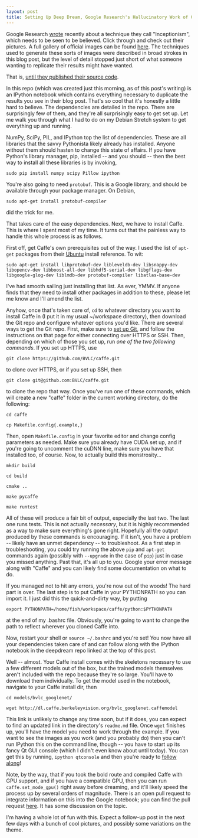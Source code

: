 ```yaml
---
layout: post
title: Setting Up Deep Dream, Google Research's Hallucinatory Work of Genius
---
```


Google Research [wrote](http://googleresearch.blogspot.ch/2015/06/inceptionism-going-deeper-into-neural.html) recently about a technique they call "Inceptionism", which needs to be seen to be believed. Click through and check out their pictures. A full gallery of official images can be found [here](https://photos.google.com/share/AF1QipPX0SCl7OzWilt9LnuQliattX4OUCj_8EP65_cTVnBmS1jnYgsGQAieQUc1VQWdgQ?key=aVBxWjhwSzg2RjJWLWRuVFBBZEN1d205bUdEMnhB). The techniques used to generate these sorts of images were described in broad strokes in this blog post, but the level of detail stopped just short of what someone wanting to replicate their results might have wanted.

That is, [until they published their source code](https://github.com/google/deepdream).

In this repo (which was created just this morning, as of this post's writing) is an IPython notebook which contains everything necessary to duplicate the results you see in their blog post. That's so cool that it's honestly a little hard to believe. The dependencies are detailed in the repo. There are surprisingly few of them, and they're all surprisingly easy to get set up. Let me walk you through what I had to do on my Debian Stretch system to get everything up and running.

NumPy, SciPy, PIL, and IPython top the list of dependencies. These are all libraries that the savvy Pythonista likely already has installed. Anyone without them should hasten to change this state of affairs. If you have Python's library manager, pip, installed -- and you should -- then the best way to install all these libraries is by invoking,

`sudo pip install numpy scipy Pillow ipython`
    
You're also going to need `protobuf`. This is a Google library, and should be available through your package manager. On Debian,

`sudo apt-get install protobuf-compiler`

did the trick for me.

That takes care of the easy dependencies. Next, we have to install Caffe. This is where I spent most of my time. It turns out that the painless way to handle this whole process is as follows.

First off, get Caffe's own prerequisites out of the way. I used the list of `apt-get` packages from their [Ubuntu](http://caffe.berkeleyvision.org/install_apt.html) install reference. To wit:

`sudo apt-get install libprotobuf-dev libleveldb-dev libsnappy-dev libopencv-dev libboost-all-dev libhdf5-serial-dev libgflags-dev libgoogle-glog-dev liblmdb-dev protobuf-compiler libatlas-base-dev`

I've had smooth sailing just installing that list. As ever, YMMV. If anyone finds that they need to install other packages in addition to these, please let me know and I'll amend the list.

Anyhow, once that's taken care of, `cd` to whatever directory you want to install Caffe in (I put it in my usual ~/workspace directory), then download the Git repo and configure whatever options you'd like. There are several ways to get the Git repo. First, make sure to [set up Git](https://help.github.com/articles/set-up-git/), and follow the instructions on that page for either connecting over HTTPS or SSH. Then, depending on which of those you set up, run _one of the two following commands_. If you set up HTTPS, use

`git clone https://github.com/BVLC/caffe.git`

to clone over HTTPS, or if you set up SSH, then

`git clone git@github.com:BVLC/caffe.git`

to clone the repo that way. Once you've run one of these commands, which will create a new "caffe" folder in the current working directory, do the following:

`cd caffe`

`cp Makefile.config{.example,}`

Then, open `Makefile.config` in your favorite editor and change config parameters as needed. Make sure you already have CUDA set up, and if you're going to uncomment the cuDNN line, make sure you have that installed too, of course. Now, to actually build this monstrosity...

`mkdir build`

`cd build`

`cmake ..`

`make pycaffe`

`make runtest`

All of these will produce a fair bit of output, especially the last two. The last one runs tests. This is not actually _necessary_, but it is highly recommended as a way to make sure everything's gone right. Hopefully all the output produced by these commands is encouraging. If it isn't, you have a problem -- likely have an unmet dependency -- to troubleshoot. As a first step in troubleshooting, you could try running the above `pip` and `apt-get` commands again (possibly with `--upgrade` in the case of `pip`) just in case you missed anything. Past that, it's all up to you. Google your error message along with "Caffe" and you can likely find some documentation on what to do.

If you managed not to hit any errors, you're now out of the woods! The hard part is over. The last step is to put Caffe in your PYTHONPATH so you can import it. I just did this the quick-and-dirty way, by putting

`export PYTHONPATH=/home/fish/workspace/caffe/python:$PYTHONPATH`

at the end of my .bashrc file. Obviously, you're going to want to change the path to reflect wherever you cloned Caffe into.

Now, restart your shell or `source ~/.bashrc` and you're set! You now have all your dependencies taken care of and can follow along with the IPython notebook in the deepdream repo linked at the top of this post.

Well -- almost. Your Caffe install comes with the skeletons necessary to use a few different models out of the box, but the trained models themselves aren't included with the repo because they're so large. You'll have to download them individually. To get the model used in the notebook, navigate to your Caffe install dir, then

`cd models/bvlc_googlenet/`

`wget http://dl.caffe.berkeleyvision.org/bvlc_googlenet.caffemodel`

This link is unlikely to change any time soon, but if it does, you can expect to find an updated link in the directory's `readme.md` file. Once `wget` finishes up, you'll have the model you need to work through the example. If you want to see the images as you work (and you probably do) then you can't run IPython this on the command line, though -- you have to start up its fancy Qt GUI console (which I didn't even know about until today). You can get this by running, `ipython qtconsole` and then you're ready to [follow along](https://github.com/google/deepdream/blob/master/dream.ipynb)!

Note, by the way, that if you took the bold route and compiled Caffe with GPU support, and if you have a compatible GPU, then you can run `caffe.set_mode_gpu()` right away before dreaming, and it'll likely speed the process up by several orders of magnitude. There is an open pull request to integrate information on this into the Google notebook; you can find the pull request [here](https://github.com/google/deepdream/pull/15). It has some discussion on the topic.

I'm having a whole lot of fun with this. Expect a follow-up post in the next few days with a bunch of cool pictures, and possibly some variations on the theme.
